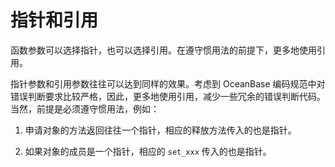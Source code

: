 指针和引用 
==========================



函数参数可以选择指针，也可以选择引用。在遵守惯用法的前提下，更多地使用引用。

指针参数和引用参数往往可以达到同样的效果。考虑到 OceanBase 编码规范中对错误判断要求比较严格，因此，更多地使用引用，减少一些冗余的错误判断代码。当然，前提是必须遵守惯用法，例如：

1. 申请对象的方法返回往往一个指针，相应的释放方法传入的也是指针。

   

2. 如果对象的成员是一个指针，相应的 `set_xxx` 传入的也是指针。

   



